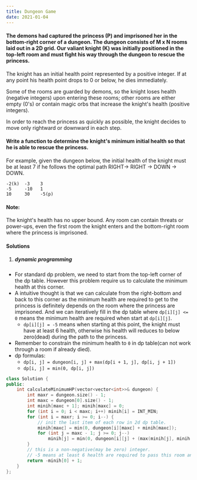 ```yaml
---
title: Dungeon Game
date: 2021-01-04
---
```

#### The demons had captured the princess (P) and imprisoned her in the bottom-right corner of a dungeon. The dungeon consists of M x N rooms laid out in a 2D grid. Our valiant knight (K) was initially positioned in the top-left room and must fight his way through the dungeon to rescue the princess.

The knight has an initial health point represented by a positive integer. If at any point his health point drops to 0 or below, he dies immediately.

Some of the rooms are guarded by demons, so the knight loses health (negative integers) upon entering these rooms; other rooms are either empty (0's) or contain magic orbs that increase the knight's health (positive integers).

In order to reach the princess as quickly as possible, the knight decides to move only rightward or downward in each step.

 

#### Write a function to determine the knight's minimum initial health so that he is able to rescue the princess.

For example, given the dungeon below, the initial health of the knight must be at least 7 if he follows the optimal path RIGHT-> RIGHT -> DOWN -> DOWN.

```
-2(k)  -3	 3
-5	   -10	 1
10	   30	 -5(p)
```

#### Note:

The knight's health has no upper bound.
Any room can contain threats or power-ups, even the first room the knight enters and the bottom-right room where the princess is imprisoned.


#### Solutions

1. ##### dynamic programming

- For standard dp problem, we need to start from the top-left corner of the dp table. However this problem require us to calculate the minimum health at this corner.
- A intuitive thought is that we can calculate from the right-bottom and back to this corner as the minimum health are required to get to the princess is definitely depends on the room where the princess are imprisoned. And we can iteratively fill in the dp table where `dp[i][j] <= 0` means the minimum health are required when start at `dp[i][j]`.
    - `dp[i][j] = -5` means when starting at this point, the knight must have at least 6 health, otherwise his health will reduces to below zero(dead) during the path to the princess.
- Remember to constrain the minimum health to `0` in dp table(can not work through a room if already died).
- dp formulas:
    - `dp[i, j] = dungeon[i, j] + max(dp[i + 1, j], dp[i, j + 1])`
    - `dp[i, j] = min(0, dp[i, j])`

```cpp
class Solution {
public:
    int calculateMinimumHP(vector<vector<int>>& dungeon) {
        int maxr = dungeon.size() - 1;
        int maxc = dungeon[0].size() - 1;
        int minih[maxc + 1]; minih[maxc] = 0;
        for (int i = 0; i < maxc; i++) minih[i] = INT_MIN;
        for (int i = maxr; i >= 0; i--) {
            // init the last item of each row in 2d dp table.
            minih[maxc] = min(0, dungeon[i][maxc] + minih[maxc]);
            for (int j = maxc - 1; j >= 0; j--)
                minih[j] = min(0, dungeon[i][j] + (max(minih[j], minih[j + 1])));
        }
        // this is a non-negative(may be zero) integer.
        // -5 means at least 6 health are required to pass this room and future rooms till she reaches the end with health 1.
        return -minih[0] + 1;
    }
};
```